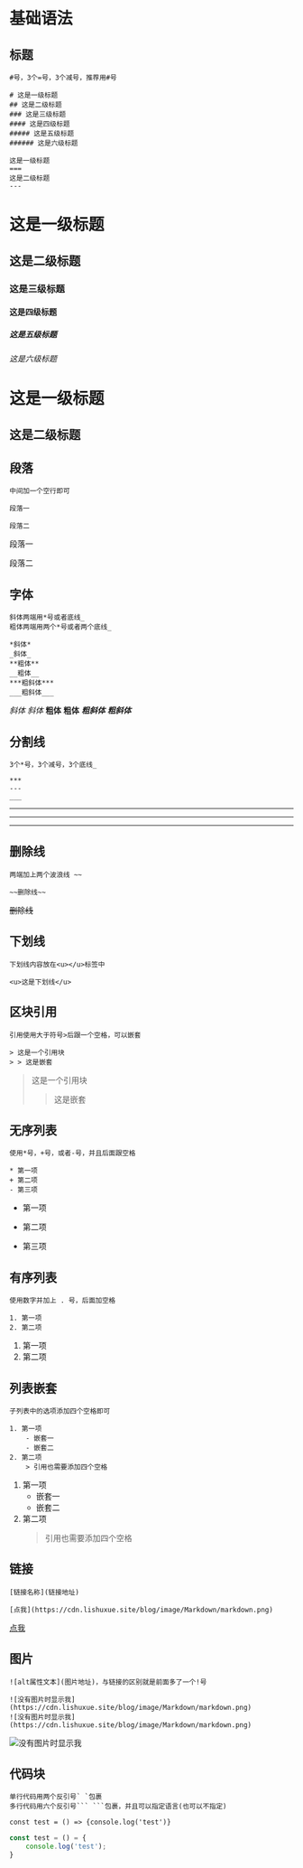 # 基础语法

## 标题

```
#号，3个=号，3个减号，推荐用#号

# 这是一级标题
## 这是二级标题
### 这是三级标题
#### 这是四级标题
##### 这是五级标题
###### 这是六级标题

这是一级标题
===
这是二级标题
---
```

# 这是一级标题

## 这是二级标题

### 这是三级标题

#### 这是四级标题

##### 这是五级标题

###### 这是六级标题

# 这是一级标题

## 这是二级标题

## 段落

```
中间加一个空行即可

段落一

段落二
```

段落一

段落二

## 字体

```
斜体两端用*号或者底线_
粗体两端用两个*号或者两个底线_

*斜体*
_斜体_
**粗体**
__粗体__
***粗斜体***
___粗斜体___
```

_斜体_
_斜体_
**粗体**
**粗体**
**_粗斜体_**
**_粗斜体_**

## 分割线

```
3个*号，3个减号，3个底线_

***
---
___
```

---

---

---

## 删除线

```
两端加上两个波浪线 ~~

~~删除线~~
```

~~删除线~~

## 下划线

```
下划线内容放在<u></u>标签中

<u>这是下划线</u>
```

## 区块引用

```
引用使用大于符号>后跟一个空格，可以嵌套

> 这是一个引用块
> > 这是嵌套
```

> 这是一个引用块
>
> > 这是嵌套

## 无序列表

```
使用*号，+号，或者-号，并且后面跟空格

* 第一项
+ 第二项
- 第三项
```

- 第一项

- 第二项

- 第三项

## 有序列表

```
使用数字并加上 . 号，后面加空格

1. 第一项
2. 第二项
```

1. 第一项
2. 第二项

## 列表嵌套

```
子列表中的选项添加四个空格即可

1. 第一项
    - 嵌套一
    - 嵌套二
2. 第二项
    > 引用也需要添加四个空格
```

1. 第一项
   - 嵌套一
   - 嵌套二
2. 第二项
   > 引用也需要添加四个空格

## 链接

```
[链接名称](链接地址)

[点我](https://cdn.lishuxue.site/blog/image/Markdown/markdown.png)
```

[点我](https://cdn.lishuxue.site/blog/image/Markdown/markdown.png)

## 图片

```
![alt属性文本](图片地址)，与链接的区别就是前面多了一个!号

![没有图片时显示我](https://cdn.lishuxue.site/blog/image/Markdown/markdown.png)
![没有图片时显示我](https://cdn.lishuxue.site/blog/image/Markdown/markdown.png)
```

![没有图片时显示我]()

## 代码块

````
单行代码用两个反引号` `包裹
多行代码用六个反引号``` ```包裹，并且可以指定语言(也可以不指定)
````

`const test = () => {console.log('test')}`

```javascript
const test = () = {
    console.log('test');
}
```
